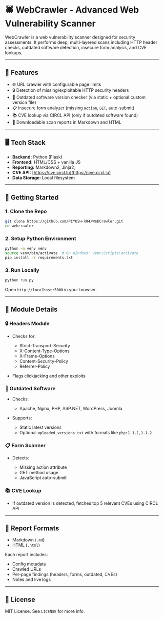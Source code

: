 # 🕷️ WebCrawler - Advanced Web Vulnerability Scanner

WebCrawler is a web vulnerability scanner designed for security assessments. It performs deep, multi-layered scans including HTTP header checks, outdated software detection, insecure form analysis, and CVE lookups.

---

## 🔧 Features

* 🌐 URL crawler with configurable page limits
* 🔒 Detection of missing/exploitable HTTP security headers
* 🧱 Outdated software version checker (via static + optional custom version file)
* 📋 Insecure form analyzer (missing `action`, `GET`, auto-submit)
* 📚 CVE lookup via CIRCL API (only if outdated software found)
* 📝 Downloadable scan reports in Markdown and HTML

---

## 🖥️ Tech Stack

* **Backend:** Python (Flask)
* **Frontend:** HTML/CSS + vanilla JS
* **Reporting:** Markdown2, Jinja2,
* **CVE API:** [https://cve.circl.lu](https://cve.circl.lu)
* **Data Storage:** Local filesystem

---

## 🚀 Getting Started

### 1. Clone the Repo

```bash
git clone https://github.com/PIYUSH-R04/WebCrawler.git
cd webcrawler
```

### 2. Setup Python Environment

```bash
python -m venv venv
source venv/bin/activate  # On Windows: venv\Scripts\activate
pip install -r requirements.txt
```

### 3. Run Locally

```bash
python run.py
```

Open `http://localhost:5000` in your browser.

---


## 📜 Module Details

### 🔒 Headers Module

* Checks for:

  * Strict-Transport-Security
  * X-Content-Type-Options
  * X-Frame-Options
  * Content-Security-Policy
  * Referrer-Policy
* Flags clickjacking and other exploits

### 🧱 Outdated Software

* Checks:

  * Apache, Nginx, PHP, ASP.NET, WordPress, Joomla
* Supports:

  * Static latest versions
  * Optional `uploaded_versions.txt` with formats like `php:1.1.1,1.1.2`

### 📋 Form Scanner

* Detects:

  * Missing action attribute
  * GET method usage
  * JavaScript auto-submit

### 📚 CVE Lookup

* If outdated version is detected, fetches top 5 relevant CVEs using CIRCL API

---

## 📅 Report Formats

* Markdown (`.md`)
* HTML (`.html`)

Each report includes:

* Config metadata
* Crawled URLs
* Per-page findings (headers, forms, outdated, CVEs)
* Notes and live logs

---

## 📄 License

MIT License. See `LICENSE` for more info.
